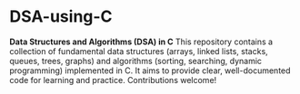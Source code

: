 # DSA-using-C
**Data Structures and Algorithms (DSA) in C**  This repository contains a collection of fundamental data structures (arrays, linked lists, stacks, queues, trees, graphs) and algorithms (sorting, searching, dynamic programming) implemented in C. It aims to provide clear, well-documented code for learning and practice. Contributions welcome!
